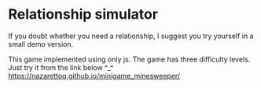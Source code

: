 # Relationship simulator
If you doubt whether you need a relationship, I suggest you try yourself in a small demo version.


This game implemented using only js. The game has three difficulty levels. Just try it from the link below ^_^
https://nazarettoq.github.io/minigame_minesweeper/
